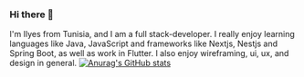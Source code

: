 ### Hi there 👋
I'm Ilyes from Tunisia, and I am a full stack-developer. I really enjoy learning languages like Java, JavaScript and frameworks like Nextjs, Nestjs and Spring Boot, as well as work in Flutter. I also enjoy wireframing, ui, ux, and design in general.
[![Anurag's GitHub stats](https://github-readme-stats.vercel.app/api?username=ilyesarous&show_icons=true&locale=en&layout=compact&theme=chartreuse-dark)](https://github.com/anuraghazra/github-readme-stats)
